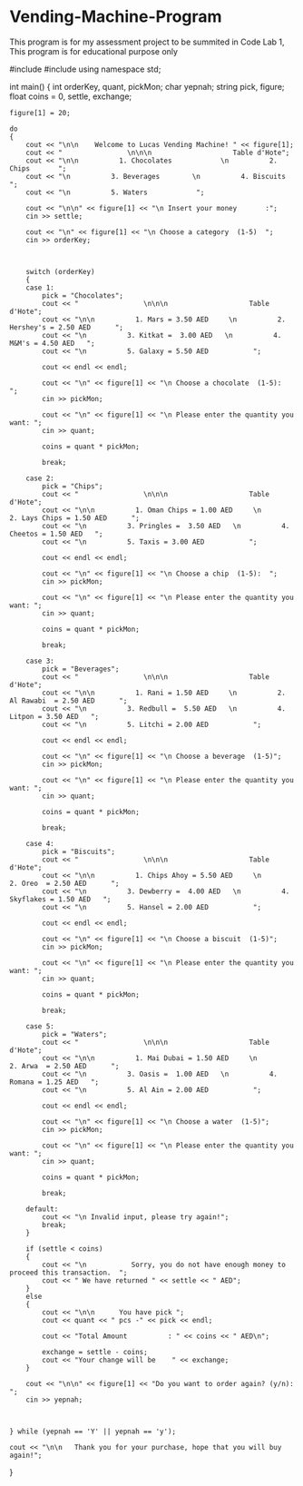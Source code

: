 # Vending-Machine-Program
This program is for my assessment project to be summited in Code Lab 1, This program is for educational purpose only

#include <iostream>
#include <string>
using namespace std;

int main()
{
	int orderKey, quant, pickMon;
	char yepnah;
	string pick, figure;
	float coins = 0, settle, exchange;


	figure[1] = 20;

	do
	{
		cout << "\n\n    Welcome to Lucas Vending Machine! " << figure[1];
		cout << "                \n\n\n                    Table d'Hote";
		cout << "\n\n          1. Chocolates            \n          2. Chips       ";
		cout << "\n          3. Beverages        \n          4. Biscuits   ";
		cout << "\n          5. Waters            ";

		cout << "\n\n" << figure[1] << "\n Insert your money       :";
		cin >> settle;

		cout << "\n" << figure[1] << "\n Choose a category  (1-5)  ";
		cin >> orderKey;



		switch (orderKey)
		{
		case 1:
			pick = "Chocolates";
			cout << "                \n\n\n                    Table d'Hote";
			cout << "\n\n          1. Mars = 3.50 AED     \n          2. Hershey's = 2.50 AED      ";
			cout << "\n          3. Kitkat =  3.00 AED   \n          4. M&M's = 4.50 AED   ";
			cout << "\n          5. Galaxy = 5.50 AED           ";

			cout << endl << endl;

			cout << "\n" << figure[1] << "\n Choose a chocolate  (1-5):  ";
			cin >> pickMon;

			cout << "\n" << figure[1] << "\n Please enter the quantity you want: ";
			cin >> quant;

			coins = quant * pickMon;

			break;

		case 2:
			pick = "Chips";
			cout << "                \n\n\n                    Table d'Hote";
			cout << "\n\n          1. Oman Chips = 1.00 AED     \n          2. Lays Chips = 1.50 AED      ";
			cout << "\n          3. Pringles =  3.50 AED   \n          4. Cheetos = 1.50 AED   ";
			cout << "\n          5. Taxis = 3.00 AED           ";

			cout << endl << endl;

			cout << "\n" << figure[1] << "\n Choose a chip  (1-5):  ";
			cin >> pickMon;

			cout << "\n" << figure[1] << "\n Please enter the quantity you want: ";
			cin >> quant;

			coins = quant * pickMon;

			break;

		case 3:
			pick = "Beverages";
			cout << "                \n\n\n                    Table d'Hote";
			cout << "\n\n          1. Rani = 1.50 AED     \n          2. Al Rawabi  = 2.50 AED      ";
			cout << "\n          3. Redbull =  5.50 AED   \n          4. Litpon = 3.50 AED   ";
			cout << "\n          5. Litchi = 2.00 AED           ";

			cout << endl << endl;

			cout << "\n" << figure[1] << "\n Choose a beverage  (1-5)";
			cin >> pickMon;

			cout << "\n" << figure[1] << "\n Please enter the quantity you want: ";
			cin >> quant;

			coins = quant * pickMon;

			break;

		case 4:
			pick = "Biscuits";
			cout << "                \n\n\n                    Table d'Hote";
			cout << "\n\n          1. Chips Ahoy = 5.50 AED     \n          2. Oreo  = 2.50 AED      ";
			cout << "\n          3. Dewberry =  4.00 AED   \n          4. Skyflakes = 1.50 AED   ";
			cout << "\n          5. Hansel = 2.00 AED           ";

			cout << endl << endl;

			cout << "\n" << figure[1] << "\n Choose a biscuit  (1-5)";
			cin >> pickMon;

			cout << "\n" << figure[1] << "\n Please enter the quantity you want: ";
			cin >> quant;

			coins = quant * pickMon;

			break;

		case 5:
			pick = "Waters";
			cout << "                \n\n\n                    Table d'Hote";
			cout << "\n\n          1. Mai Dubai = 1.50 AED     \n          2. Arwa  = 2.50 AED      ";
			cout << "\n          3. Oasis =  1.00 AED   \n          4. Romana = 1.25 AED   ";
			cout << "\n          5. Al Ain = 2.00 AED           ";

			cout << endl << endl;

			cout << "\n" << figure[1] << "\n Choose a water  (1-5)";
			cin >> pickMon;

			cout << "\n" << figure[1] << "\n Please enter the quantity you want: ";
			cin >> quant;

			coins = quant * pickMon;

			break;

		default:
			cout << "\n Invalid input, please try again!";
			break;
		}

		if (settle < coins)
		{
			cout << "\n           Sorry, you do not have enough money to proceed this transaction.  ";
			cout << " We have returned " << settle << " AED";
		}
		else
		{
			cout << "\n\n      You have pick ";
			cout << quant << " pcs -" << pick << endl;

			cout << "Total Amount          : " << coins << " AED\n";

			exchange = settle - coins;
			cout << "Your change will be    " << exchange;
		}

		cout << "\n\n" << figure[1] << "Do you want to order again? (y/n):  ";
		cin >> yepnah;



	} while (yepnah == 'Y' || yepnah == 'y');

	cout << "\n\n   Thank you for your purchase, hope that you will buy again!";
}

